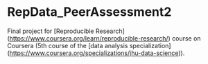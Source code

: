 # RepData_PeerAssessment2
Final project for [Reproducible Research] (https://www.coursera.org/learn/reproducible-research/) course on Coursera (5th course of the [data analysis specialization] (https://www.coursera.org/specializations/jhu-data-science)).
